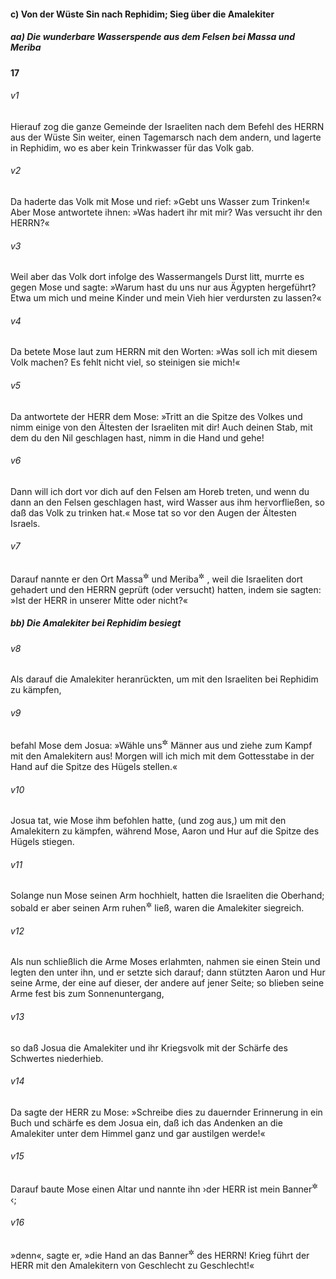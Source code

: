 #### c) Von der Wüste Sin nach Rephidim; Sieg über die Amalekiter

##### aa) Die wunderbare Wasserspende aus dem Felsen bei Massa und Meriba

__17__

###### v1
Hierauf zog die ganze Gemeinde der Israeliten nach dem Befehl des HERRN aus der Wüste Sin weiter, einen Tagemarsch nach dem andern, und lagerte in Rephidim, wo es aber kein Trinkwasser für das Volk gab.

###### v2
Da haderte das Volk mit Mose und rief: »Gebt uns Wasser zum Trinken!« Aber Mose antwortete ihnen: »Was hadert ihr mit mir? Was versucht ihr den HERRN?«

###### v3
Weil aber das Volk dort infolge des Wassermangels Durst litt, murrte es gegen Mose und sagte: »Warum hast du uns nur aus Ägypten hergeführt? Etwa um mich und meine Kinder und mein Vieh hier verdursten zu lassen?«

###### v4
Da betete Mose laut zum HERRN mit den Worten: »Was soll ich mit diesem Volk machen? Es fehlt nicht viel, so steinigen sie mich!«

###### v5
Da antwortete der HERR dem Mose: »Tritt an die Spitze des Volkes und nimm einige von den Ältesten der Israeliten mit dir! Auch deinen Stab, mit dem du den Nil geschlagen hast, nimm in die Hand und gehe!

###### v6
Dann will ich dort vor dich auf den Felsen am Horeb treten, und wenn du dann an den Felsen geschlagen hast, wird Wasser aus ihm hervorfließen, so daß das Volk zu trinken hat.« Mose tat so vor den Augen der Ältesten Israels.

###### v7
Darauf nannte er den Ort Massa<sup title="= Prüfung, Versuchung">&#x2732;</sup>
 und Meriba<sup title="= Hader">&#x2732;</sup>
, weil die Israeliten dort gehadert und den HERRN geprüft (oder versucht) hatten, indem sie sagten: »Ist der HERR in unserer Mitte oder nicht?«

##### bb) Die Amalekiter bei Rephidim besiegt


###### v8
Als darauf die Amalekiter heranrückten, um mit den Israeliten bei Rephidim zu kämpfen,

###### v9
befahl Mose dem Josua: »Wähle uns<sup title="oder: dir">&#x2732;</sup>
 Männer aus und ziehe zum Kampf mit den Amalekitern aus! Morgen will ich mich mit dem Gottesstabe in der Hand auf die Spitze des Hügels stellen.«

###### v10
Josua tat, wie Mose ihm befohlen hatte, (und zog aus,) um mit den Amalekitern zu kämpfen, während Mose, Aaron und Hur auf die Spitze des Hügels stiegen.

###### v11
Solange nun Mose seinen Arm hochhielt, hatten die Israeliten die Oberhand; sobald er aber seinen Arm ruhen<sup title="= sinken">&#x2732;</sup>
 ließ, waren die Amalekiter siegreich.

###### v12
Als nun schließlich die Arme Moses erlahmten, nahmen sie einen Stein und legten den unter ihn, und er setzte sich darauf; dann stützten Aaron und Hur seine Arme, der eine auf dieser, der andere auf jener Seite; so blieben seine Arme fest bis zum Sonnenuntergang,

###### v13
so daß Josua die Amalekiter und ihr Kriegsvolk mit der Schärfe des Schwertes niederhieb.

###### v14
Da sagte der HERR zu Mose: »Schreibe dies zu dauernder Erinnerung in ein Buch und schärfe es dem Josua ein, daß ich das Andenken an die Amalekiter unter dem Himmel ganz und gar austilgen werde!«

###### v15
Darauf baute Mose einen Altar und nannte ihn ›der HERR ist mein Banner<sup title="oder: Panier">&#x2732;</sup>
‹;

###### v16
»denn«, sagte er, »die Hand an das Banner<sup title="oder: Panier">&#x2732;</sup>
 des HERRN! Krieg führt der HERR mit den Amalekitern von Geschlecht zu Geschlecht!«